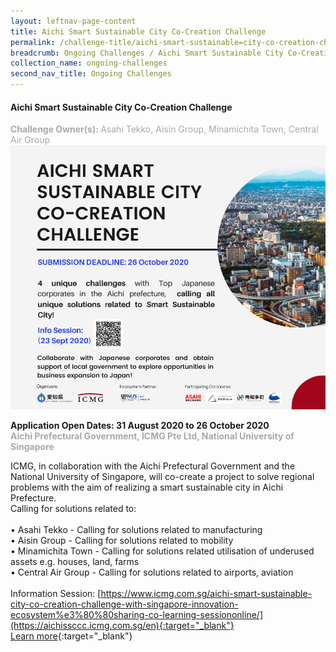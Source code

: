 ```yaml
---
layout: leftnav-page-content
title: Aichi Smart Sustainable City Co-Creation Challenge
permalink: /challenge-title/aichi-smart-sustainable=city-co-creation-challenge
breadcrumb: Ongoing Challenges / Aichi Smart Sustainable City Co-Creation Challenge
collection_name: ongoing-challenges
second_nav_title: Ongoing Challenges
---
```


#### Aichi Smart Sustainable City Co-Creation Challenge
<font color="#a9a9a9"><b>Challenge Owner(s): </b>Asahi Tekko, Aisin Group, Minamichita Town, Central Air Group</font>
[![1](/images/ongoing-challenges/Aichi-Social-Media-Image.jpg)](https://aichissccc.icmg.com.sg/en)

**Application Open Dates: 31 August 2020 to 26 October 2020**<br>
<font color=" #a9a9a9"><b>Aichi Prefectural Government, ICMG Pte Ltd, National University of Singapore</b></font>

ICMG, in collaboration with the Aichi Prefectural Government and the National University of Singapore, will co-create a project to solve regional problems with the aim of realizing a smart sustainable city in Aichi Prefecture.<br>
Calling for solutions related to:<br><br>
•	Asahi Tekko - Calling for solutions related to manufacturing<br>
•	Aisin Group - Calling for solutions related to mobility <br>
•	Minamichita Town - Calling for solutions related utilisation of underused assets e.g. houses, land, farms <br>
• Central Air Group - Calling for solutions related to airports, aviation
<br><br>
Information Session: [https://www.icmg.com.sg/aichi-smart-sustainable-city-co-creation-challenge-with-singapore-innovation-ecosystem%e3%80%80sharing-co-learning-sessiononline/](https://aichissccc.icmg.com.sg/en){:target="_blank"}
<br>
[Learn more](https://aichissccc.icmg.com.sg/en){:target="_blank"}

